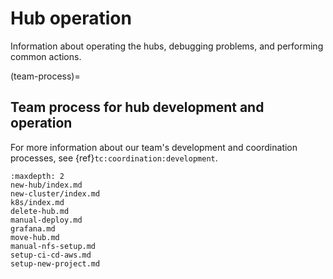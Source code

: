 # Hub operation

Information about operating the hubs, debugging problems, and performing common actions.

(team-process)=
## Team process for hub development and operation

For more information about our team's development and coordination processes, see {ref}`tc:coordination:development`.

```{toctree}
:maxdepth: 2
new-hub/index.md
new-cluster/index.md
k8s/index.md
delete-hub.md
manual-deploy.md
grafana.md
move-hub.md
manual-nfs-setup.md
setup-ci-cd-aws.md
setup-new-project.md
```
